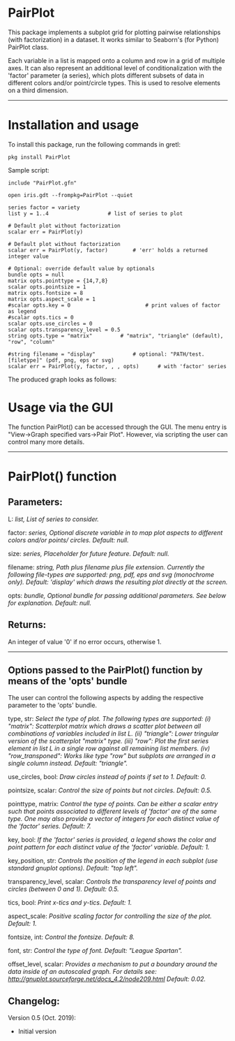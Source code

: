 # PairPlot

This package implements a subplot grid for plotting pairwise relationships (with factorization) in a dataset. It works similar to Seaborn's (for Python) PairPlot class.

Each variable in a list is mapped onto a column and row in a grid of multiple axes. It can also represent an additional level of conditionalization with the 'factor' parameter (a series), which plots different subsets of data in different colors and/or point/circle types. This is used to resolve elements on a third dimension.
***

# Installation and usage
To install this package, run the following commands in gretl:
```gretl
pkg install PairPlot
```
Sample script:
```gretl
include "PairPlot.gfn"

open iris.gdt --frompkg=PairPlot --quiet

series factor = variety
list y = 1..4    				# list of series to plot

# Default plot without factorization
scalar err = PairPlot(y)

# Default plot without factorization
scalar err = PairPlot(y, factor)		# 'err' holds a returned integer value

# Optional: override default value by optionals
bundle opts = null
matrix opts.pointtype = {14,7,8}
scalar opts.pointsize = 1
matrix opts.fontsize = 8
matrix opts.aspect_scale = 1
#scalar opts.key = 0						# print values of factor as legend
#scalar opts.tics = 0
scalar opts.use_circles = 0
scalar opts.transparency_level = 0.5
string opts.type = "matrix"			# "matrix", "triangle" (default), "row", "column"

#string filename = "display" 			# optional: "PATH/test.[filetype]" (pdf, png, eps or svg)
scalar err = PairPlot(y, factor, , , opts)		# with 'factor' series
```

The produced graph looks as follows:



# Usage via the GUI
The function PairPlot() can be accessed through the GUI. The menu entry is "View->Graph specified vars->Pair Plot".
However, via scripting the user can control many more details.
***

# PairPlot() function

## Parameters:

L:
*list, List of series to consider.*

factor:
*series, Optional discrete variable in to map plot aspects to different colors and/or points/ circles. Default: null.*

size:
*series, Placeholder for future feature. Default: null.*

filename:
*string, Path plus filename plus file extension. Currently the following file-types are supported: png, pdf, eps and svg (monochrome only). Default: 'display' which draws the resulting plot directly at the screen.*

opts:
*bundle, Optional bundle for passing additional parameters. See below for explanation. Default: null.*


## Returns:
An integer of value '0' if no error occurs, otherwise 1.
***

## Options passed to the PairPlot() function by means of the 'opts' bundle
The user can control the following aspects by adding the respective parameter to the 'opts' bundle.

type, str: 
*Select the type of plot. The following types are supported:
(i) "matrix": Scatterplot matrix which draws a scatter plot between all combinations of variables included in list L.
(ii) "triangle": Lower tringular version of the scatterplot "matrix" type.
(iii) "row": Plot the first series element in list L in a single row against all remaining list members.
(iv) "row_transponed": Works like type "row" but subplots are arranged in a single column instead.
Default: "triangle".*

use_circles, bool:
*Draw circles instead of points if set to 1. Default: 0.*

pointsize, scalar:
*Control the size of points but not circles. Default: 0.5.*

pointtype, matrix:
*Control the type of points. Can be either a scalar entry such that points associated to different levels of 'factor' are of the same type. One may also provide a vector of integers for each distinct value of the 'factor' series. Default: 7.*

key, bool:
*If the 'factor' series is provided, a legend shows the color and point pattern for each distinct value of the 'factor' variable. Default: 1.*

key_position, str:
*Controls the position of the legend in each subplot (use standard gnuplot options). Default: "top left".*

transparency_level, scalar:
*Controls the transparency level of points and circles (between 0 and 1). Default: 0.5.*

tics, bool:
*Print x-tics and y-tics. Default: 1.*

aspect_scale:
*Positive scaling factor for controlling the size of the plot. Default: 1.*

fontsize, int:
*Control the fontsize. Default: 8.*

font, str:
*Control the type of font. Default: "League Spartan".*

offset_level, scalar:
*Provides a mechanism to put a boundary around the data inside of an autoscaled graph. For details see:
<http://gnuplot.sourceforge.net/docs_4.2/node209.html>
Default: 0.02.*



Changelog:
----------
Version 0.5 (Oct. 2019):
- Initial version
